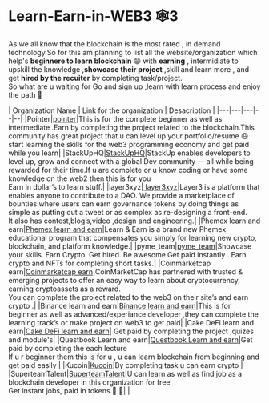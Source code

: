 # Learn-Earn-in-WEB3 🕸️3
As we all know that the blockchain is the most rated , in demand technology.So for this am planning to list all the website/organization which help's **beginnere to learn blockchain** 😄 with **earning** , intermidiate  to upskill the knowledge ,**showcase their project** ,skill and learn more , and get **hired by the recuiter** by completing task/project.<br>
So what are u waiting for Go and sign up ,learn with learn process and enjoy the path 🤟

| Organization Name | Link for the organization | Desacription |
|---|---|---|--|--|
|Pointer|[pointer](https://www.pointer.gg/)|This is for the complete beginner as well as intermediate .Earn by completing the project related to the blockchain.This community has great project that u can level up your portfolio/resume 😃<br>start learning the skills for the web3 programming economy and get paid while you learn|
|StackUpHQ|[StackUpHQ](https://app.stackup.dev/)|StackUp enables developers to level up, grow and connect with a global Dev community — all while being rewarded for their time.If u are complete or u know coding or have some knowledge on the web2 then this is for you<br>Earn in dollar’s to learn stuff.|
|layer3xyz|[ layer3xyz](https://beta.layer3.xyz/)|Layer3 is a platform that enables anyone to contribute to a DAO. We provide a marketplace of bounties where users can earn governance tokens by doing things as simple as putting out a tweet or as complex as re-designing a front-end.<br>
It also has contest,blog’s,video ,design and engineering.|
|Phemex learn and earn|[Phemex learn and earn](https://phemex.com/learn-crypto)|Learn & Earn is a brand new Phemex educational program that compensates you simply for learning new crypto, blockchain, and platform knowledge.|
|pyme_team|[pyme_team](https://pyme.team/)|Showcase your skills. Earn Crypto. Get hired. Be awesome.Get paid instantly . Earn crypto and NFTs for completing short tasks.|
|Coinmarketcap earn|[Coinmarketcap earn](https://coinmarketcap.com/earn/)|CoinMarketCap has partnered with trusted & emerging projects to offer an easy way to learn about cryptocurrency, earning cryptoassets as a reward.<br>
You can complete the project related to the web3 on their site’s and earn crypto .|
|Binance learn and earn|[Binance learn and earn](https://www.binance.com/en/support/announcement/5aee07d467314086ab204ed92ee1bbaa)|This is for beginner as well as advanced/experiance developer ,they can complete the learning track’s or make project on web3 to get paid|
|Cake DeFi learn and earn|[Cake DeFi learn and earn](https://app.cakedefi.com/learn)| Get paid by completing the project ,quizes and module's|
|Questbook Learn and earn|[Questbook Learn and earn](https://openquest.xyz/)|Get paid by completing the each lecture <br> If u r beginner them this is for u , u can learn blockchain from beginning and get paid easily |
|Kucoin|[Kucoin](https://www.kucoin.com/land/task-center)|By completing task u can earn crypto |
|SuperteamTalent|[SuperteamTalent](https://superteam.fun/)|U can learn as well as find job as a blockchain developer in this organization for free <br> Get instant jobs, paid in tokens.🙂 💙|
|
